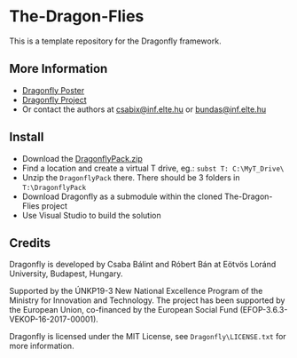 # The-Dragon-Flies

This is a template repository for the Dragonfly framework.

## More Information

 - [Dragonfly Poster](https://people.inf.elte.hu/csabix/publications/articles/WSPS_2020_Poster_Dragonfly.pdf)
 - [Dragonfly Project](https://github.com/Csabix/Dragonfly)
 - Or contact the authors at csabix@inf.elte.hu or bundas@inf.elte.hu
 
## Install

 - Download the [DragonflyPack.zip](https://drive.google.com/file/d/1Ip1ilcjGu7oTZ3ixYK0olPBVj-89Wr9G/view?usp=sharing)
 - Find a location and create a virtual T drive, eg.: `subst T: C:\MyT_Drive\`
 - Unzip the `DragonflyPack` there. There should be 3 folders in `T:\DragonflyPack`
 - Download Dragonfly as a submodule within the cloned The-Dragon-Flies project
 - Use Visual Studio to build the solution

## Credits

Dragonfly is developed by Csaba Bálint and Róbert Bán at Eötvös Loránd University, Budapest, Hungary.

Supported by the ÚNKP19-3 New National Excellence Program of the Ministry for Innovation and Technology. The project has been supported by the European Union, co-financed by the European Social Fund (EFOP-3.6.3-VEKOP-16-2017-00001).

Dragonfly is licensed under the MIT License, see `Dragonfly\LICENSE.txt` for more information.